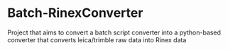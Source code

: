 # Batch-RinexConverter
Project that aims to convert a batch script converter into a python-based converter that converts leica/trimble raw data into Rinex data
